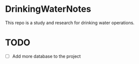 # DrinkingWaterNotes
This repo is a study and research for drinking water operations.









# TODO
- [ ] Add more database to the project


